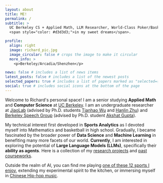 ```yaml
---
layout: about
title: ME!
permalink: /
subtitle: >
  UC Berkeley CS + Applied Math, LLM Researcher, World-Class Poker/Basketball Player 
  <span style="color: #d3d3d3;">in my sweet dreams</span>.

profile:
  align: right
  image: richard_pic.jpg
  image_circular: false # crops the image to make it circular
  more_info: >
    <p>Berkeley/Arcadia/Shenzhen</p>

news: false # includes a list of news items
latest_posts: false # includes a list of the newest posts
selected_papers: true # includes a list of papers marked as "selected={true}"
social: true # includes social icons at the bottom of the page
---
```


Welcome to Richard's personal space! I am a senior studying **Applied Math** and **Computer Science** at <a href='https://www.berkeley.edu/'>UC Berkeley</a>. I am an undergraduate researcher at <a href='https://people.eecs.berkeley.edu/~jiantao/'>JiaoLab</a> (advised by Ph.D. students <a href='https://thwu1.github.io/tianhaowu/'>Tianhao Wu</a> and <a href='https://hanlinzhu.com/'>Hanlin Zhu</a>) and <a href='https://people.eecs.berkeley.edu/~gopala/'>Berkeley Speech Group</a> (advised by Ph.D. student <a href='https://akshat57.github.io/'>Akshat Gupta</a>).

My technical interest first developed in **Sports Analytics** as I devoted myself into Mathematics and basketball in high school. Gradually, I became fascinated by the broader power of **Data Science** and **Machine Learning** in benefiting many more facets of our world. **Currently**, I am interested in exploring the potential of **Large Language Models (LLMs)**, specifically their **ability as agents**. Here is a collection of my <a href='/projects/'>research projects</a> and <a href='/coursework/'>past courseworks</a>.

Outside the realm of AI, you can find me playing <a href='/sports/'>one of these 12 sports I enjoy</a>, extending my experimental spirit to the kitchen, or immersing myself in <a href='/music/'>Chinese Hip-hop music</a>. 


<!-- Write your biography here. Tell the world about yourself. 
Link to your favorite [subreddit](http://reddit.com). You can put a picture in, too. The code is already in, just name your picture `prof_pic.jpg` and put it in the `img/` folder.
Put your address / P.O. box / other info right below your picture. You can also disable any of these elements by editing `profile` property of the YAML header of your `_pages/about.md`. Edit `_bibliography/papers.bib` and Jekyll will render your [publications page](/al-folio/publications/) automatically.
Link to your social media connections, too. This theme is set up to use [Font Awesome icons](https://fontawesome.com/) and [Academicons](https://jpswalsh.github.io/academicons/), like the ones below. Add your Facebook, Twitter, LinkedIn, Google Scholar, or just disable all of them. -->
